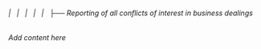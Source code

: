 ###### |   |   |   |   |   ├── Reporting of all conflicts of interest in business dealings

*Add content here*